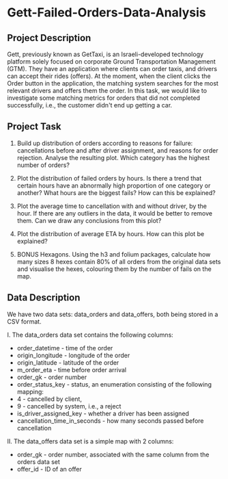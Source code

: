 # Gett-Failed-Orders-Data-Analysis

## Project Description

Gett, previously known as GetTaxi, is an Israeli-developed technology platform solely focused on corporate Ground Transportation Management (GTM). They have an application where clients can order taxis, and drivers can accept their rides (offers). At the moment, when the client clicks the Order button in the application, the matching system searches for the most relevant drivers and offers them the order. In this task, we would like to investigate some matching metrics for orders that did not completed successfully, i.e., the customer didn't end up getting a car.

## Project Task

1. Build up distribution of orders according to reasons for failure: cancellations before and after driver assignment, and reasons for order rejection. Analyse the resulting plot. Which category has the highest number of orders?

2. Plot the distribution of failed orders by hours. Is there a trend that certain hours have an abnormally high proportion of one category or another? What hours are the biggest fails? How can this be explained?

3. Plot the average time to cancellation with and without driver, by the hour. If there are any outliers in the data, it would be better to remove them. Can we draw any conclusions from this plot?

4. Plot the distribution of average ETA by hours. How can this plot be explained?

5. BONUS Hexagons. Using the h3 and folium packages, calculate how many sizes 8 hexes contain 80% of all orders from the original data sets and visualise the hexes, colouring them by the number of fails on the map.

## Data Description

We have two data sets: data_orders and data_offers, both being stored in a CSV format. 

I. The data_orders data set contains the following columns:

* order_datetime - time of the order
* origin_longitude - longitude of the order
* origin_latitude - latitude of the order
* m_order_eta - time before order arrival
* order_gk - order number
* order_status_key - status, an enumeration consisting of the following mapping:
* 4 - cancelled by client,
* 9 - cancelled by system, i.e., a reject
* is_driver_assigned_key - whether a driver has been assigned
* cancellation_time_in_seconds - how many seconds passed before cancellation

II. The data_offers data set is a simple map with 2 columns:

* order_gk - order number, associated with the same column from the orders data set
* offer_id - ID of an offer